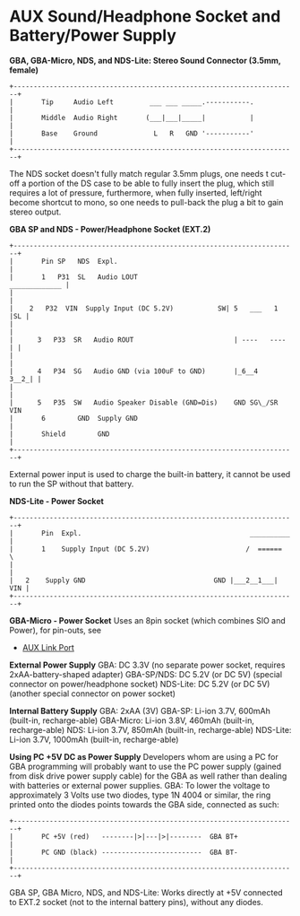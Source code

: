 # AUX Sound/Headphone Socket and Battery/Power Supply


**GBA, GBA-Micro, NDS, and NDS-Lite: Stereo Sound Connector (3.5mm,
female)**

```
+-----------------------------------------------------------------------+
|       Tip     Audio Left         ___ ___ _____.-----------.           |
|       Middle  Audio Right       (___|___|_____|           |           |
|       Base    Ground              L   R   GND '-----------'           |
+-----------------------------------------------------------------------+
```

The NDS socket doesn\'t fully match regular 3.5mm plugs, one needs t
cut-off a portion of the DS case to be able to fully insert the plug,
which still requires a lot of pressure, furthermore, when fully
inserted, left/right become shortcut to mono, so one needs to pull-back
the plug a bit to gain stereo output.

**GBA SP and NDS - Power/Headphone Socket (EXT.2)**

```
+-----------------------------------------------------------------------+
|       Pin SP   NDS  Expl.                                             |
|       1   P31  SL   Audio LOUT                          _____________ |
|                                                                       |
|    2   P32  VIN  Supply Input (DC 5.2V)           SW| 5   ___   1 |SL |
|                                                                       |
|      3   P33  SR   Audio ROUT                         | ----   ---- | |
|                                                                       |
|      4   P34  SG   Audio GND (via 100uF to GND)       |_6__4   3__2_| |
|                                                                       |
|      5   P35  SW   Audio Speaker Disable (GND=Dis)    GND SG\_/SR VIN 
|       6        GND  Supply GND                                        |
|       Shield        GND                                               |
+-----------------------------------------------------------------------+
```

External power input is used to charge the built-in battery, it cannot
be used to run the SP without that battery.

**NDS-Lite - Power Socket**

```
+-----------------------------------------------------------------------+
|       Pin  Expl.                                          __________  |
|       1    Supply Input (DC 5.2V)                        /  ======  \ 
|                                                                       |
|   2    Supply GND                                GND |___2__1___| VIN |
+-----------------------------------------------------------------------+
```


**GBA-Micro - Power Socket**
Uses an 8pin socket (which combines SIO and Power), for pin-outs, see
- [AUX Link Port](./auxlinkport.md)

**External Power Supply**
GBA: DC 3.3V (no separate power socket, requires 2xAA-battery-shaped
adapter)
GBA-SP/NDS: DC 5.2V (or DC 5V) (special connector on power/headphone
socket)
NDS-Lite: DC 5.2V (or DC 5V) (another special connector on power
socket)

**Internal Battery Supply**
GBA: 2xAA (3V)
GBA-SP: Li-ion 3.7V, 600mAh (built-in, recharge-able)
GBA-Micro: Li-ion 3.8V, 460mAh (built-in, recharge-able)
NDS: Li-ion 3.7V, 850mAh (built-in, recharge-able)
NDS-Lite: Li-ion 3.7V, 1000mAh (built-in, recharge-able)

**Using PC +5V DC as Power Supply**
Developers whom are using a PC for GBA programming will probably want to
use the PC power supply (gained from disk drive power supply cable) for
the GBA as well rather than dealing with batteries or external power
supplies.
GBA: To lower the voltage to approximately 3 Volts use two diodes, type
1N 4004 or similar, the ring printed onto the diodes points towards the
GBA side, connected as such:

```
+-----------------------------------------------------------------------+
|       PC +5V (red)   --------|>|---|>|--------  GBA BT+               |
|       PC GND (black) -------------------------  GBA BT-               |
+-----------------------------------------------------------------------+
```

GBA SP, GBA Micro, NDS, and NDS-Lite: Works directly at +5V connected to
EXT.2 socket (not to the internal battery pins), without any diodes.



